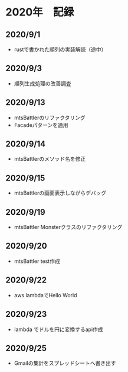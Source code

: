 # 2020年　記録

## 2020/9/1
- rustで書かれた順列の実装解読（途中）

## 2020/9/3
- 順列生成処理の改善調査

## 2020/9/13
- mtsBattlerのリファクタリング
- Facadeパターンを適用

## 2020/9/14
- mtsBattlerのメソッド名を修正

## 2020/9/15
- mtsBattlerの画面表示しながらデバッグ

## 2020/9/19
- mtsBattler Monsterクラスのリファクタリング

## 2020/9/20
- mtsBattler test作成

## 2020/9/22
- aws lambdaでHello World

## 2020/9/23
- lambda でドルを円に変換するapi作成

## 2020/9/25
- Gmailの集計をスプレッドシートへ書き出す